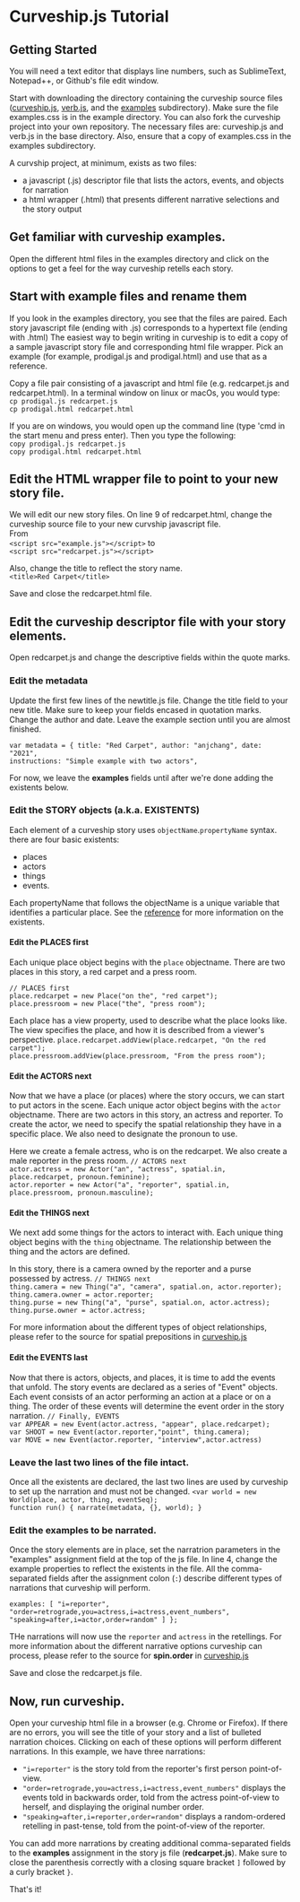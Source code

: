 # Curveship.js Tutorial

## Getting Started
You will need a text editor that displays line numbers, such as SublimeText, Notepad++, or Github's file edit window.

Start with downloading the directory containing the curveship source files ([curveship.js](../curveship.js), [verb.js](../verb.js),  and the [examples](../examples/) subdirectory). Make sure the file examples.css is in the example directory. You can also fork the curveship project into your own repository.
The necessary files are: curveship.js and verb.js in the base directory. Also, ensure that a copy of examples.css in the examples subdirectory.

A curvship project, at minimum, exists as two files:
*  a javascript (.js) descriptor file that lists the actors, events, and objects for narration
*  a html wrapper (.html) that presents different narrative selections and the story output

## Get familiar with curveship examples.
Open the different html files in the examples directory and click on the options to get a feel for the way curveship retells each story.

## Start with example files and rename them
If you look in the examples directory, you see that the files are paired. Each story javascript file  (ending with .js) corresponds to a hypertext file (ending with .html) The easiest way to begin writing in curveship is to edit a copy of a sample javascript story file and corresponding html file wrapper.  Pick an example (for example, prodigal.js and prodigal.html) and use that as a reference.

Copy a file pair consisting of a javascript and html file (e.g. redcarpet.js and redcarpet.html).  In a terminal window on linux or macOs, you would type:
<br>`cp prodigal.js redcarpet.js`
<br>`cp prodigal.html redcarpet.html`

If you are on windows, you would open up the command line (type 'cmd in the start menu and press enter). Then you type the following:
<br>`copy prodigal.js redcarpet.js`
<br>`copy prodigal.html redcarpet.html`

## Edit the HTML wrapper file to point to your new story file.
We will edit our new story files. On line 9 of redcarpet.html, change the curveship source file to your new curvship javascript file. <br>
 From<br>
`<script src="example.js"></script>`
to<br>
`<script src="redcarpet.js"></script>`

Also, change the title to reflect the story name.<br>
`<title>Red Carpet</title>`

Save and close the redcarpet.html file. 

## Edit the curveship descriptor file with your story elements.
Open redcarpet.js and change the descriptive fields within the quote marks. 

### Edit the metadata
Update the first few lines of the newtitle.js file.
Change the title field to your new title. Make sure to keep your fields encased in quotation marks.
Change the author and date.
Leave the example section until you are almost finished.

`var metadata = { title: "Red Carpet", author: "anjchang", date: "2021",`<br>
`instructions: "Simple example with two actors",`

For now, we leave the <b>examples</b> fields until after we're done adding the existents below.

### Edit the STORY objects (a.k.a. EXISTENTS)
Each element of a curveship story uses `objectName`.`propertyName` syntax. there are four basic existents:
* places
* actors
* things
* events.

Each propertyName that follows the objectName is a unique variable that identifies a particular place. See the [reference](reference.html) for more information on the existents.

#### Edit the PLACES first
Each unique place object begins with the `place` objectname.  There are two places in this story, a red carpet and a press room.

`// PLACES first`<br>
`place.redcarpet = new Place("on the", "red carpet");`<br>
`place.pressroom = new Place("the", "press room");`<br>

Each place has a view property, used to describe what the place looks like. The view specifies the place, and how it is described from a viewer's perspective.
`place.redcarpet.addView(place.redcarpet, "On the red carpet");`<br>
`place.pressroom.addView(place.pressroom, "From the press room");`<br>

#### Edit the ACTORS next
Now that we have a place (or places) where the story occurs, we can start to put actors in the scene.
Each unique actor object begins with the `actor` objectname.  There are two actors in this story, an actress and reporter.
To create the actor, we need to specify the spatial relationship they have in a specific place. We also need to designate the pronoun to use.

Here we create a female actress, who is on the redcarpet. We also create a male reporter in the press room.
`// ACTORS next`<br>
`actor.actress = new Actor("an", "actress", spatial.in, place.redcarpet, pronoun.feminine);`<br>
`actor.reporter = new Actor("a", "reporter", spatial.in, place.pressroom, pronoun.masculine);`<br>

#### Edit the THINGS next
We next add some things for the actors to interact with. 
Each unique thing object begins with the `thing` objectname. The relationship between the thing and the actors are defined.

In this story, there is a camera owned by the reporter and a purse possessed by actress.
`// THINGS next`<br>
`thing.camera = new Thing("a", "camera", spatial.on, actor.reporter);`<br>
`thing.camera.owner = actor.reporter;`<br>
`thing.purse = new Thing("a", "purse", spatial.on, actor.actress);`<br>
`thing.purse.owner = actor.actress;`<br>

 For more information about the different types of object relationships, please refer to the source for spatial prepositions in
[curveship.js](../curveship.js)

#### Edit the EVENTS last
Now that there is actors, objects, and places, it is time to add the events that unfold. The story events are declared as a series of "Event" objects.  Each event consists of an actor performing an action at a place or on a thing. The order of these events will determine the event order in the story narration.
`// Finally, EVENTS`<br>
`var APPEAR = new Event(actor.actress, "appear", place.redcarpet);`<br>
`var SHOOT = new Event(actor.reporter,"point", thing.camera);`<br>
`var MOVE = new Event(actor.reporter, "interview",actor.actress)`<br>

### Leave the last two lines of the file intact.
Once all the existents are declared, the last two lines are used by curveship to set up the narration and must not be changed.
`<var world = new World(place, actor, thing, eventSeq);`<br>
`function run() { narrate(metadata, {}, world); }`

### Edit the examples to be narrated.
Once the story elements are in place, set the narratrion parameters in the "examples" assignment field at the top of the js file.
In line 4, change the example properties to reflect the existents in the file. All the comma-separated fields after the assignment colon (`:`) describe different types of narrations that curveship will perform.

`examples: [ "i=reporter",`<br>
`"order=retrograde,you=actress,i=actress,event_numbers",`<br>
`"speaking=after,i=actor,order=random" ] };`<br>

THe narrations will now use the `reporter` and `actress` in the retellings. For more information about the different narrative options curveship can process, please refer to the source for <b>spin.order</b> in [curveship.js](../curveship.js)

Save and close the redcarpet.js file.

## Now, run  curveship. 
Open your curveship html file in a browser (e.g. Chrome or Firefox). If there are no errors, you will see the title of your story and a list of bulleted narration choices. Clicking on each of these options will perform different narrations. In this example, we have three narrations:
* `"i=reporter"` is the story told from the reporter's first person point-of-view.
* `"order=retrograde,you=actress,i=actress,event_numbers"` displays the events told in backwards order, told from the actress point-of-view to herself, and displaying the original number order.
* `"speaking=after,i=reporter,order=random"`  displays a random-ordered retelling in past-tense, told from the point-of-view of the reporter.

You can add more narrations by creating additional comma-separated fields to the <b>examples</b> assignment in the story js file (<b>redcarpet.js</b>). Make sure to close the parenthesis correctly with a closing square bracket `]` followed by a curly bracket `}`. 

That's it! 
